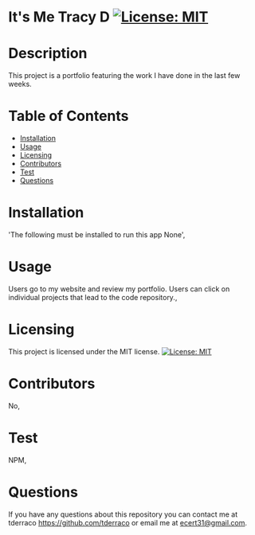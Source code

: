 
  # It's Me Tracy D                [![License: MIT](https://img.shields.io/badge/License-MIT-yellow.svg)](https://opensource.org/licenses/MIT)
  # Description
  This project is a portfolio featuring the work I have done in the last few weeks.
  # Table of Contents
  * [Installation](#installation)
  * [Usage](#usage)
  * [Licensing](#licensing)
  * [Contributors](#contributors)
  * [Test](#test)
  * [Questions](#questions)
 
  # Installation
  'The following must be installed to run this app
  None',

  # Usage
  Users go to my website and review my portfolio. Users can click on individual projects that lead to the code repository.,

  # Licensing 
  This project is licensed under the MIT license.
[![License: MIT](https://img.shields.io/badge/License-MIT-yellow.svg)](https://opensource.org/licenses/MIT)

  # Contributors
  No,

  # Test
  NPM,

  
  # Questions
  If you have any questions about this repository you can contact me at
  tderraco https://github.com/tderraco or email me at ecert31@gmail.com.
  
    
